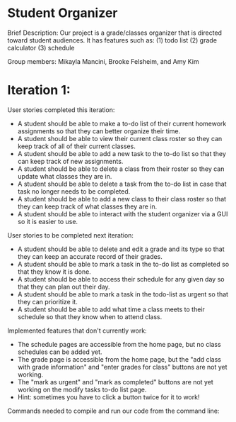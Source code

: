 # Student Organizer
Brief Description:
Our project is a grade/classes organizer that is directed toward student audiences.  It has features such as:
(1) todo list
(2) grade calculator
(3) schedule

Group members: Mikayla Mancini, Brooke Felsheim, and Amy Kim

# Iteration 1:
User stories completed this iteration:
- A student should be able to make a to-do list of their current homework assignments so that they can better organize their time.
- A student should be able to view their current class roster so they can keep track of all of their current classes.
- A student should be able to add a new task to the to-do list so that they can keep track of new assignments.
- A student should be able to delete a class from their roster so they can update what classes they are in.
- A student should be able to delete a task from the to-do list in case that task no longer needs to be completed.
- A student should be able to add a new class to their class roster so that they can keep track of what classes they are in.
- A student should be able to interact with the student organizer via a GUI so it is easier to use.

User stories to be completed next iteration:
- A student should be able to delete and edit a grade and its type so that they can keep an accurate record of their grades.
- A student should be able to mark a task in the to-do list as completed so that they know it is done.
- A student should be able to access their schedule for any given day so that they can plan out their day.
- A student should be able to mark a task in the todo-list as urgent so that they can prioritize it.
- A student should be able to add what time a class meets to their schedule so that they know when to attend class.

Implemented features that don't currently work:
- The schedule pages are accessible from the home page, but no class schedules can be added yet.
- The grade page is accessible from the home page, but the "add class with grade information" and "enter grades for class" buttons are not yet working.
- The "mark as urgent" and "mark as completed" buttons are not yet working on the modify tasks to-do list page.
- Hint: sometimes you have to click a button twice for it to work!

Commands needed to compile and run our code from the command line:
